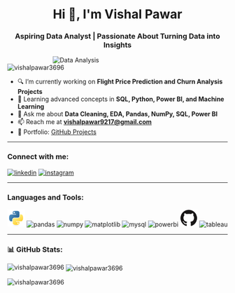 <!-- Banner GIF -->
<!-- Optional: Add a custom banner or animation if you have one -->
<!-- [![MasterHead](your-banner-link)](https://github.com/VishalPawar3696) -->

<h1 align="center">Hi 👋, I'm Vishal Pawar</h1>
<h3 align="center">Aspiring Data Analyst | Passionate About Turning Data into Insights</h3>

<img align="right" alt="Data Analysis" width="400" src="https://cdn.dribbble.com/users/740365/screenshots/16530901/media/5b6a1dfad39b223be580f55796cdb11b.gif" />

<p align="left"> <img src="https://komarev.com/ghpvc/?username=vishalpawar3696&label=Profile%20views&color=0e75b6&style=flat" alt="vishalpawar3696" /> </p>

- 🔍 I’m currently working on **Flight Price Prediction and Churn Analysis Projects**
- 🌱 Learning advanced concepts in **SQL, Python, Power BI, and Machine Learning**
- 💬 Ask me about **Data Cleaning, EDA, Pandas, NumPy, SQL, Power BI**
- 📫 Reach me at **vishalpawar9217@gmail.com**
- 📂 Portfolio: [GitHub Projects](https://github.com/VishalPawar3696)

---

<h3 align="left">Connect with me:</h3>
<p align="left">
<a href="https://www.linkedin.com/in/vishal-pawar-179a1b20b" target="blank"><img align="center" src="https://raw.githubusercontent.com/rahuldkjain/github-profile-readme-generator/master/src/images/icons/Social/linked-in-alt.svg" alt="linkedin" height="30" width="40" /></a>
<a href="https://www.instagram.com/vishal_pawar___/" target="blank"><img align="center" src="https://raw.githubusercontent.com/rahuldkjain/github-profile-readme-generator/master/src/images/icons/Social/instagram.svg" alt="instagram" height="30" width="40" /></a>
</p>

---

<h3 align="left">Languages and Tools:</h3>
<p align="left">
  <img src="https://raw.githubusercontent.com/devicons/devicon/master/icons/python/python-original.svg" alt="python" width="40" height="40"/>
  <img src="https://cdn.worldvectorlogo.com/logos/pandas.svg" alt="pandas" width="40" height="40"/>
  <img src="https://cdn.worldvectorlogo.com/logos/numpy-1.svg" alt="numpy" width="40" height="40"/>
  <img src="https://cdn.worldvectorlogo.com/logos/matplotlib.svg" alt="matplotlib" width="40" height="40"/>
  <img src="https://cdn.worldvectorlogo.com/logos/mysql.svg" alt="mysql" width="40" height="40"/>
  <img src="https://cdn.worldvectorlogo.com/logos/power-bi.svg" alt="powerbi" width="40" height="40"/>
  <img src="https://raw.githubusercontent.com/devicons/devicon/master/icons/github/github-original.svg" alt="github" width="40" height="40"/>
  <img src="https://www.vectorlogo.zone/logos/tableau/tableau-icon.svg" alt="tableau" width="40" height="40"/>
</p>

---

<h3 align="left">📊 GitHub Stats:</h3>

<p><img align="left" src="https://github-readme-stats.vercel.app/api/top-langs?username=vishalpawar3696&show_icons=true&locale=en&layout=compact" alt="vishalpawar3696" /></p>

<p>&nbsp;<img align="center" src="https://github-readme-stats.vercel.app/api?username=vishalpawar3696&show_icons=true&locale=en" alt="vishalpawar3696" /></p>

<p><img align="center" src="https://github-readme-streak-stats.herokuapp.com/?user=vishalpawar3696&" alt="vishalpawar3696" /></p>
